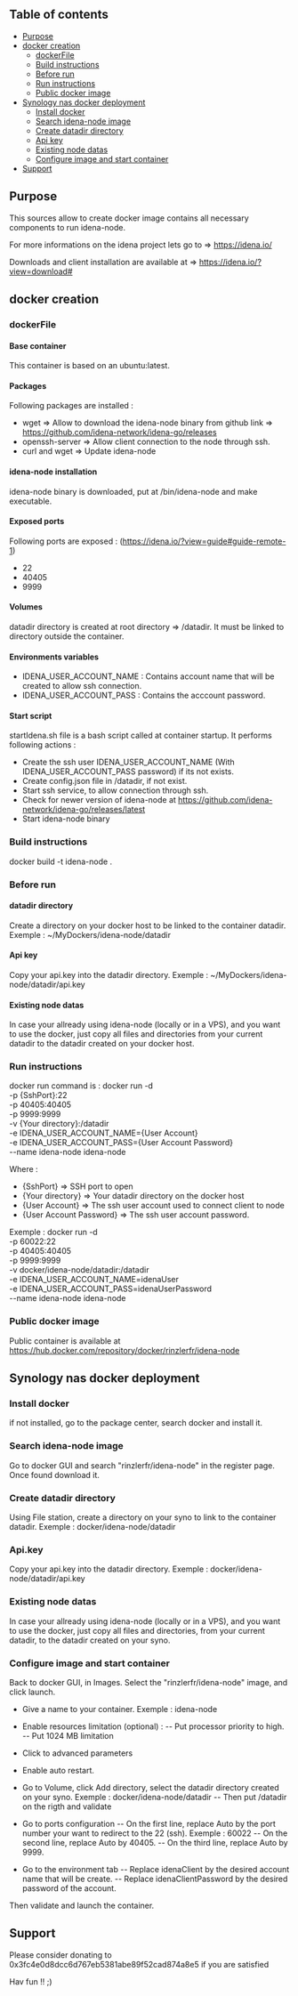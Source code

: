 ## Table of contents
* [Purpose](#purpose)
* [docker creation](#docker-creation)
  * [dockerFile](#dockerfile)
  * [Build instructions](#build-instructions)
  * [Before run](#before-run)
  * [Run instructions](#run-instructions)
  * [Public docker image](#public-docker-image)
* [Synology nas docker deployment](#synology-nas-docker-deployment)
  * [Install docker](#install-docker)
  * [Search idena-node image](#search-idena-node-image)
  * [Create datadir directory](#create-datadir-directory)
  * [Api key](#api-key)
  * [Existing node datas](#existing-node-datas)
  * [Configure image and start container](#configure-image-and-start-container)
* [Support](#support)


## Purpose
This sources allow to create docker image contains all necessary components to run idena-node.

For more informations on the idena project lets go to => https://idena.io/

Downloads and client installation are available at => https://idena.io/?view=download#


## docker creation
### dockerFile
#### Base container
This container is based on an ubuntu:latest.

#### Packages
Following packages are installed : 
 - wget => Allow to download the idena-node binary from github link => https://github.com/idena-network/idena-go/releases
 - openssh-server => Allow client connection to the node through ssh.
 - curl and wget => Update idena-node

#### idena-node installation
idena-node binary is downloaded, put at /bin/idena-node and make executable.

#### Exposed ports
Following ports are exposed : (https://idena.io/?view=guide#guide-remote-1)
 - 22
 - 40405
 - 9999

#### Volumes
datadir directory is created at root directory => /datadir.
It must be linked to directory outside the container.

#### Environments variables
 - IDENA_USER_ACCOUNT_NAME : Contains account name that will be created to allow ssh connection.
 - IDENA_USER_ACCOUNT_PASS : Contains the acccount password.

#### Start script
startIdena.sh file is a bash script called at container startup.
It performs following actions : 
 - Create the ssh user IDENA_USER_ACCOUNT_NAME (With IDENA_USER_ACCOUNT_PASS password) if its not exists.
 - Create config.json file in /datadir, if not exist.
 - Start ssh service, to allow connection through ssh.
 - Check for newer version of idena-node at https://github.com/idena-network/idena-go/releases/latest
 - Start idena-node binary

### Build instructions
docker build -t idena-node . 

### Before run
#### datadir directory
Create a directory on your docker host to be linked to the container datadir. Exemple : ~/MyDockers/idena-node/datadir

#### Api key
Copy your api.key into the datadir directory. Exemple : ~/MyDockers/idena-node/datadir/api.key

#### Existing node datas
In case your allready using idena-node (locally or in a VPS), and you want to use the docker, just copy all files and directories from your current datadir to the datadir created on your docker host.

### Run instructions
docker run command is : 
docker run -d \
-p {SshPort}:22 \
-p 40405:40405 \
-p 9999:9999 \
-v {Your directory}:/datadir \
-e IDENA_USER_ACCOUNT_NAME={User Account} \
-e IDENA_USER_ACCOUNT_PASS={User Account Password} \
--name idena-node idena-node

Where : 
 - {SshPort} => SSH port to open
 - {Your directory} => Your datadir directory on the docker host
 - {User Account} => The ssh user account used to connect client to node
 - {User Account Password} => The ssh user account password.

Exemple : 
docker run -d \
-p 60022:22 \
-p 40405:40405 \
-p 9999:9999 \
-v docker/idena-node/datadir:/datadir \
-e IDENA_USER_ACCOUNT_NAME=idenaUser \
-e IDENA_USER_ACCOUNT_PASS=idenaUserPassword \
--name idena-node idena-node

### Public docker image
Public container is available at https://hub.docker.com/repository/docker/rinzlerfr/idena-node


## Synology nas docker deployment
### Install docker
if not installed, go to the package center, search docker and install it.

### Search idena-node image
Go to docker GUI and search "rinzlerfr/idena-node" in the register page.
Once found download it.

### Create datadir directory
Using File station, create a directory on your syno to link to the container datadir. Exemple : docker/idena-node/datadir

### Api.key
Copy your api.key into the datadir directory. Exemple : docker/idena-node/datadir/api.key

### Existing node datas
In case your allready using idena-node (locally or in a VPS), and you want to use the docker, just copy all files and directories, from your current datadir, to the datadir created on your syno.

### Configure image and start container
Back to docker GUI, in Images. Select the "rinzlerfr/idena-node" image, and click launch.
- Give a name to your container. Exemple : idena-node
- Enable resources limitation (optional) : 
-- Put processor priority to high.
-- Put 1024 MB limitation
- Click to advanced parameters
- Enable auto restart.

- Go to Volume, click Add directory, select the datadir directory created on your syno. Exemple : docker/idena-node/datadir
-- Then put /datadir on the rigth and validate

- Go to ports configuration
-- On the first line, replace Auto by the port number your want to redirect to the 22 (ssh). Exemple : 60022
-- On the second line, replace Auto by 40405.
-- On the third line, replace Auto by 9999.

- Go to the environment tab
-- Replace idenaClient by the desired account name that will be create.
-- Replace idenaClientPassword by the desired password of the account.

Then validate and launch the container.

## Support
Please consider donating to 0x3fc4e0d8dcc6d767eb5381abe89f52cad874a8e5 if you are satisfied

Hav fun !! ;)


